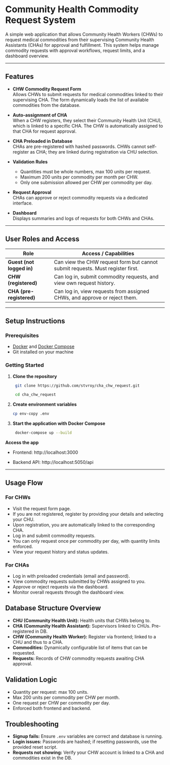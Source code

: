 # Community Health Commodity Request System

A simple web application that allows Community Health Workers (CHWs) to request medical commodities from their supervising Community Health Assistants (CHAs) for approval and fulfillment. This system helps manage commodity requests with approval workflows, request limits, and a dashboard overview.

---

## Features

- **CHW Commodity Request Form**  
  Allows CHWs to submit requests for medical commodities linked to their supervising CHA. The form dynamically loads the list of available commodities from the database.

- **Auto-assignment of CHA**  
  When a CHW registers, they select their Community Health Unit (CHU), which is linked to a specific CHA. The CHW is automatically assigned to that CHA for request approval.

- **CHA Preloaded in Database**  
  CHAs are pre-registered with hashed passwords. CHWs cannot self-register as CHA; they are linked during registration via CHU selection.

- **Validation Rules**  
  - Quantities must be whole numbers, max 100 units per request.  
  - Maximum 200 units per commodity per month per CHW.  
  - Only one submission allowed per CHW per commodity per day.

- **Request Approval**  
  CHAs can approve or reject commodity requests via a dedicated interface.

- **Dashboard**  
  Displays summaries and logs of requests for both CHWs and CHAs.

---

## User Roles and Access

| Role | Access / Capabilities                                   |
|-------|-------------------------------------------------------|
| **Guest (not logged in)** | Can view the CHW request form but cannot submit requests. Must register first. |
| **CHW (registered)** | Can log in, submit commodity requests, and view own request history. |
| **CHA (pre-registered)** | Can log in, view requests from assigned CHWs, and approve or reject them. |

---

## Setup Instructions

### Prerequisites

- [Docker](https://www.docker.com/get-started) and [Docker Compose](https://docs.docker.com/compose/install/)
- Git installed on your machine

### Getting Started

1. **Clone the repository**

   ```bash
    git clone https://github.com/stvroy/cha_chw_request.git

    cd cha_chw_request

2. **Create environment variables**

   ```bash
   cp env-copy .env

3. **Start the application with Docker Compose**
   ```bash
    docker-compose up --build

**Access the app**

- Frontend: http://localhost:3000

- Backend API: http://localhost:5050/api


---


## Usage Flow

### For CHWs

- Visit the request form page.
- If you are not registered, register by providing your details and selecting your CHU.
- Upon registration, you are automatically linked to the corresponding CHA.
- Log in and submit commodity requests.
- You can only request once per commodity per day, with quantity limits enforced.
- View your request history and status updates.

### For CHAs

- Log in with preloaded credentials (email and password).
- View commodity requests submitted by CHWs assigned to you.
- Approve or reject requests via the dashboard.
- Monitor overall requests through the dashboard view.

## Database Structure Overview

- **CHU (Community Health Unit):** Health units that CHWs belong to.
- **CHA (Community Health Assistant):** Supervisors linked to CHUs. Pre-registered in DB.
- **CHW (Community Health Worker):** Register via frontend; linked to a CHU and thus to a CHA.
- **Commodities:** Dynamically configurable list of items that can be requested.
- **Requests:** Records of CHW commodity requests awaiting CHA approval.

## Validation Logic

- Quantity per request: max 100 units.
- Max 200 units per commodity per CHW per month.
- One request per CHW per commodity per day.
- Enforced both frontend and backend.

## Troubleshooting

- **Signup fails:** Ensure `.env` variables are correct and database is running.
- **Login issues:** Passwords are hashed; if resetting passwords, use the provided reset script.
- **Requests not showing:** Verify your CHW account is linked to a CHA and commodities exist in the DB.
